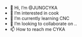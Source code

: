 - 👋 Hi, I’m @JUNGCYKA
- 👀 I’m interested in cook 
- 🌱 I’m currently learning CNC 
- 💞️ I’m looking to collaborate on ..
- 📫 How to reach me CYKA

<!---
JUNGCYKA/JUNGCYKA is a ✨ special ✨ repository because its `README.md` (this file) appears on your GitHub profile.
You can click the Preview link to take a look at your changes.
--->
